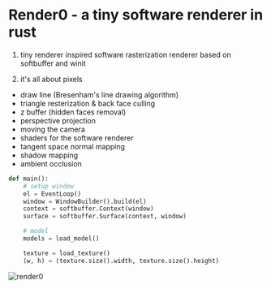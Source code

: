 # Render0 - a tiny software renderer in rust

1. tiny renderer inspired software rasterization renderer based on softbuffer and winit

2. it's all about pixels

* draw line (Bresenham's line drawing algorithm)
* triangle resterization & back face culling
* z buffer (hidden faces removal)
* perspective projection
* moving the camera
* shaders for the software renderer
* tangent space normal mapping
* shadow mapping
* ambient occlusion


```py
def main():
    # setup window
    el = EventLoop()
    window = WindowBuilder().build(el)
    context = softbuffer.Context(window)
    surface = softbuffer.Surface(context, window)

    # model
    models = load_model()

    texture = load_texture()
    (w, h) = (texture.size().width, texture.size().height)
```

![render0](https://upload.wikimedia.org/wikipedia/commons/d/d1/Rendering_eq.png)
